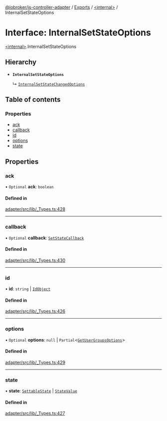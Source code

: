 [@iobroker/js-controller-adapter](../README.md) / [Exports](../modules.md) / [\<internal\>](../modules/internal_.md) / InternalSetStateOptions

# Interface: InternalSetStateOptions

[\<internal\>](../modules/internal_.md).InternalSetStateOptions

## Hierarchy

- **`InternalSetStateOptions`**

  ↳ [`InternalSetStateChangedOptions`](internal_.InternalSetStateChangedOptions.md)

## Table of contents

### Properties

- [ack](internal_.InternalSetStateOptions.md#ack)
- [callback](internal_.InternalSetStateOptions.md#callback)
- [id](internal_.InternalSetStateOptions.md#id)
- [options](internal_.InternalSetStateOptions.md#options)
- [state](internal_.InternalSetStateOptions.md#state)

## Properties

### ack

• `Optional` **ack**: `boolean`

#### Defined in

[adapter/src/lib/_Types.ts:428](https://github.com/ioBroker/ioBroker.js-controller/blob/d36cddc8d/packages/adapter/src/lib/_Types.ts#L428)

___

### callback

• `Optional` **callback**: [`SetStateCallback`](../modules/internal_.md#setstatecallback)

#### Defined in

[adapter/src/lib/_Types.ts:430](https://github.com/ioBroker/ioBroker.js-controller/blob/d36cddc8d/packages/adapter/src/lib/_Types.ts#L430)

___

### id

• **id**: `string` \| [`IdObject`](internal_.IdObject.md)

#### Defined in

[adapter/src/lib/_Types.ts:426](https://github.com/ioBroker/ioBroker.js-controller/blob/d36cddc8d/packages/adapter/src/lib/_Types.ts#L426)

___

### options

• `Optional` **options**: ``null`` \| `Partial`\<[`GetUserGroupsOptions`](internal_.GetUserGroupsOptions.md)\>

#### Defined in

[adapter/src/lib/_Types.ts:429](https://github.com/ioBroker/ioBroker.js-controller/blob/d36cddc8d/packages/adapter/src/lib/_Types.ts#L429)

___

### state

• **state**: [`SettableState`](../modules/internal_.md#settablestate) \| [`StateValue`](../modules/internal_.md#statevalue)

#### Defined in

[adapter/src/lib/_Types.ts:427](https://github.com/ioBroker/ioBroker.js-controller/blob/d36cddc8d/packages/adapter/src/lib/_Types.ts#L427)

